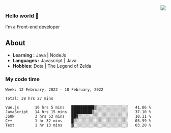 <img align='right' src="https://github-readme-stats.vercel.app/api?username=jumodada&show_icons=true&theme=vue">

### Hello world 👋

I'm a Front-end developer 
    
## About
-  **Learning :** Java | NodeJs
-  **Languages :** Javascript | Java
-  **Hobbies:** Dota | The Legend of Zelda

### My code time

<!--START_SECTION:waka-->
```text
Week: 12 February, 2022 - 18 February, 2022

Total: 38 hrs 27 mins

Vue.js       16 hrs 5 mins   ██████████▒░░░░░░░░░░░░░░   41.86 % 
JavaScript   14 hrs 15 mins  █████████▒░░░░░░░░░░░░░░░   37.10 % 
JSON         3 hrs 53 mins   ██▓░░░░░░░░░░░░░░░░░░░░░░   10.11 % 
C++          1 hr 32 mins    █░░░░░░░░░░░░░░░░░░░░░░░░   03.99 % 
Text         1 hr 13 mins    ▓░░░░░░░░░░░░░░░░░░░░░░░░   03.20 % 
```
<!--END_SECTION:waka-->
